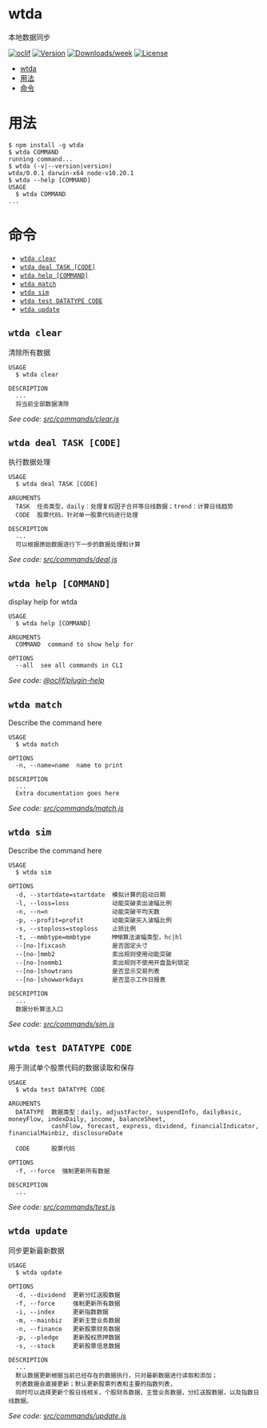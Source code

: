 # wtda

本地数据同步

[![oclif](https://img.shields.io/badge/cli-oclif-brightgreen.svg)](https://oclif.io)
[![Version](https://img.shields.io/npm/v/wtda.svg)](https://npmjs.org/package/wtda)
[![Downloads/week](https://img.shields.io/npm/dw/wtda.svg)](https://npmjs.org/package/wtda)
[![License](https://img.shields.io/npm/l/wtda.svg)](https://github.com/wentao75/wtda/blob/master/package.json)

<!-- toc -->
* [wtda](#wtda)
* [用法](#用法)
* [命令](#命令)
<!-- tocstop -->

# 用法

<!-- usage -->
```sh-session
$ npm install -g wtda
$ wtda COMMAND
running command...
$ wtda (-v|--version|version)
wtda/0.0.1 darwin-x64 node-v10.20.1
$ wtda --help [COMMAND]
USAGE
  $ wtda COMMAND
...
```
<!-- usagestop -->

# 命令

<!-- commands -->
* [`wtda clear`](#wtda-clear)
* [`wtda deal TASK [CODE]`](#wtda-deal-task-code)
* [`wtda help [COMMAND]`](#wtda-help-command)
* [`wtda match`](#wtda-match)
* [`wtda sim`](#wtda-sim)
* [`wtda test DATATYPE CODE`](#wtda-test-datatype-code)
* [`wtda update`](#wtda-update)

## `wtda clear`

清除所有数据

```
USAGE
  $ wtda clear

DESCRIPTION
  ...
  将当前全部数据清除
```

_See code: [src/commands/clear.js](https://github.com/wentao75/wtda/blob/v0.0.1/src/commands/clear.js)_

## `wtda deal TASK [CODE]`

执行数据处理

```
USAGE
  $ wtda deal TASK [CODE]

ARGUMENTS
  TASK  任务类型，daily：处理复权因子合并等日线数据；trend：计算日线趋势
  CODE  股票代码，针对单一股票代码进行处理

DESCRIPTION
  ...
  可以根据原始数据进行下一步的数据处理和计算
```

_See code: [src/commands/deal.js](https://github.com/wentao75/wtda/blob/v0.0.1/src/commands/deal.js)_

## `wtda help [COMMAND]`

display help for wtda

```
USAGE
  $ wtda help [COMMAND]

ARGUMENTS
  COMMAND  command to show help for

OPTIONS
  --all  see all commands in CLI
```

_See code: [@oclif/plugin-help](https://github.com/oclif/plugin-help/blob/v3.0.0/src/commands/help.ts)_

## `wtda match`

Describe the command here

```
USAGE
  $ wtda match

OPTIONS
  -n, --name=name  name to print

DESCRIPTION
  ...
  Extra documentation goes here
```

_See code: [src/commands/match.js](https://github.com/wentao75/wtda/blob/v0.0.1/src/commands/match.js)_

## `wtda sim`

Describe the command here

```
USAGE
  $ wtda sim

OPTIONS
  -d, --startdate=startdate  模拟计算的启动日期
  -l, --loss=loss            动能突破卖出波幅比例
  -n, --n=n                  动能突破平均天数
  -p, --profit=profit        动能突破买入波幅比例
  -s, --stoploss=stoploss    止损比例
  -t, --mmbtype=mmbtype      MMB算法波幅类型，hc|hl
  --[no-]fixcash             是否固定头寸
  --[no-]mmb2                卖出规则使用动能突破
  --[no-]nommb1              卖出规则不使用开盘盈利锁定
  --[no-]showtrans           是否显示交易列表
  --[no-]showworkdays        是否显示工作日报表

DESCRIPTION
  ...
  数据分析算法入口
```

_See code: [src/commands/sim.js](https://github.com/wentao75/wtda/blob/v0.0.1/src/commands/sim.js)_

## `wtda test DATATYPE CODE`

用于测试单个股票代码的数据读取和保存

```
USAGE
  $ wtda test DATATYPE CODE

ARGUMENTS
  DATATYPE  数据类型：daily, adjustFactor, suspendInfo, dailyBasic, moneyFlow, indexDaily, income, balanceSheet,
            cashFlow, forecast, express, dividend, financialIndicator, financialMainbiz, disclosureDate

  CODE      股票代码

OPTIONS
  -f, --force  强制更新所有数据

DESCRIPTION
  ...
```

_See code: [src/commands/test.js](https://github.com/wentao75/wtda/blob/v0.0.1/src/commands/test.js)_

## `wtda update`

同步更新最新数据

```
USAGE
  $ wtda update

OPTIONS
  -d, --dividend  更新分红送股数据
  -f, --force     强制更新所有数据
  -i, --index     更新指数数据
  -m, --mainbiz   更新主营业务数据
  -n, --finance   更新股票财务数据
  -p, --pledge    更新股权质押数据
  -s, --stock     更新股票信息数据

DESCRIPTION
  ...
  默认数据更新根据当前已经存在的数据执行，只对最新数据进行读取和添加；
  列表数据会直接更新；默认更新股票列表和主要的指数列表，
  同时可以选择更新个股日线相关，个股财务数据，主营业务数据，分红送股数据，以及指数日线数据。
```

_See code: [src/commands/update.js](https://github.com/wentao75/wtda/blob/v0.0.1/src/commands/update.js)_
<!-- commandsstop -->
